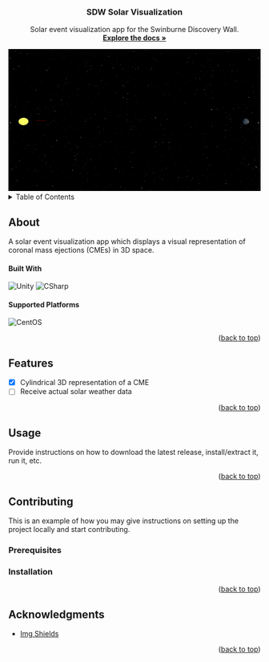 <!-- Improved compatibility of back to top link: See: https://github.com/othneildrew/Best-README-Template/pull/73 -->
<a name="readme-top"></a>
<!-- PROJECT LOGO -->
<div align="center">
  <h3 align="center">SDW Solar Visualization</h3>

  <p align="center">
    Solar event visualization app for the Swinburne Discovery Wall.
    <br />
    <a href="https://github.com/othneildrew/Best-README-Template"><strong>Explore the docs »</strong></a>
    <br />
  </p>
</div>

<img src="CME.gif" alt="CME">

<!-- TABLE OF CONTENTS -->
<details>
  <summary>Table of Contents</summary>
  <ol>
    <li>
      <a href="#about">About</a>
      <ul>
        <li><a href="#built-with">Built With</a></li>
        <li><a href="#supported-platforms">Supported Platforms</a></li>
      </ul>
    </li>
    <li><a href="#features">Features</a></li>
    <li><a href="#Usage">Usage</a></li>
    <li>
      <a href="#contributing">Contributing</a>
      <ul>
        <li><a href="#prerequisites">Prerequisites</a></li>
        <li><a href="#installation">Installation</a></li>
      </ul>
    </li>
    <li><a href="#acknowledgments">Acknowledgments</a></li>
  </ol>
</details>



<!-- ABOUT -->
## About

A solar event visualization app which displays a visual representation of coronal mass ejections (CMEs) in 3D space.

#### Built With
![Unity][unity] ![CSharp][cs]

#### Supported Platforms
![CentOS][centos]

<p align="right">(<a href="#readme-top">back to top</a>)</p>



<!-- FEATURES -->
## Features

- [x] Cylindrical 3D representation of a CME
- [ ] Receive actual solar weather data

<p align="right">(<a href="#readme-top">back to top</a>)</p>



<!-- USAGE -->
## Usage

Provide instructions on how to download the latest release, install/extract it, run it, etc.

<p align="right">(<a href="#readme-top">back to top</a>)</p>



<!-- CONTRIBUTING -->
## Contributing

This is an example of how you may give instructions on setting up the project locally and start contributing.

### Prerequisites



### Installation



<p align="right">(<a href="#readme-top">back to top</a>)</p>



<!-- ACKNOWLEDGMENTS -->
## Acknowledgments

* [Img Shields](https://shields.io)

<p align="right">(<a href="#readme-top">back to top</a>)</p>



<!-- MARKDOWN LINKS & IMAGES -->
<!-- https://www.markdownguide.org/basic-syntax/#reference-style-links -->
[centos]: https://img.shields.io/badge/Cent%20OS-262577?style=for-the-badge&logo=CentOS&logoColor=white
[unity]: https://img.shields.io/badge/Unity-100000?style=for-the-badge&logo=unity&logoColor=white
[cs]: https://img.shields.io/badge/C%23-239120?style=for-the-badge&logo=c-sharp&logoColor=white
